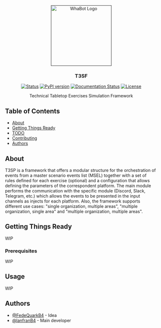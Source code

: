 <p align="center">
  <a href="" rel="noopener">
 <img width=200px height=200px src="https://user-images.githubusercontent.com/103124157/164258966-7a049d6c-4012-49ca-8f7d-2bb814c24009.png" alt="WhaBot Logo"></a>
</p>

<h3 align="center">T3SF</h3>

<div align="center">

  [![Status](https://img.shields.io/badge/status-active-success.svg)]() 
  [![PyPI version](https://badge.fury.io/py/T3SF.svg)](https://badge.fury.io/py/T3SF)
  [![Documentation Status](https://readthedocs.org/projects/t3sf/badge/?version=latest)](https://t3sf.readthedocs.io/en/latest/?badge=latest)
  [![License](https://img.shields.io/badge/license-GPL-blue.svg)](/LICENSE)

</div>

<p align="center"> Technical Tabletop Exercises Simulation Framework
    <br> 
</p>

## Table of Contents
- [About](#About)
- [Getting Things Ready](#Starting)
- [TODO](../TODO.md)
- [Contributing](../CONTRIBUTING.md)
- [Authors](#Authors)

## About <a name = "About"></a>
T3SP is a framework that offers a modular structure for the orchestration of events from a master scenario events list (MSEL) together with a set of rules defined for each exercise (optional) and a configuration that allows defining the parameters of the correspondent platform. The main module performs the communication with the specific module (Discord, Slack, Telegram, etc.) which allows the events to be presented in the input channels as injects for each platform. Also, the framework supports different use cases: "single organization, multiple areas", "multiple organization, single area" and "multiple organization, multiple areas".

## Getting Things Ready <a name = "Starting"></a>
WIP

### Prerequisites
WIP

## Usage <a name="Usage"></a>
WIP

## Authors <a name = "Authors"></a>
- [@FedeQuarkB4](https://github.com/FedeQuarkB4) - Idea
- [@lanfranB4](https://github.com/lanfranB4) - Main developer
